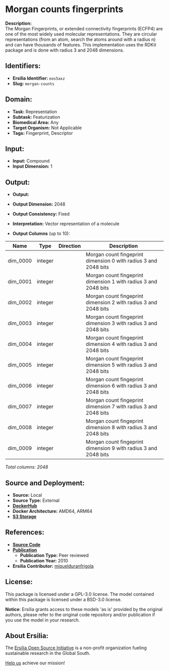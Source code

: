 # Morgan counts fingerprints

**Description:**  
The Morgan Fingerprints, or extended connectivity fingerprints (ECFP4) are one of the most widely used molecular representations. They are circular representations (from an atom, search the atoms around with a radius n) and can have thousands of features. This implementation uses the RDKit package and is done with radius 3 and 2048 dimensions.


## Identifiers:
- **Ersilia Identifier:** `eos5axz`
- **Slug:** `morgan-counts`

## Domain:
- **Task:** Representation
- **Subtask:** Featurization
- **Biomedical Area:** Any
- **Target Organism:** Not Applicable
- **Tags:** Fingerprint, Descriptor

## Input:
- **Input:** Compound
- **Input Dimension:** 1

## Output:
- **Output:** 
- **Output Dimension:** 2048
- **Output Consistency:** Fixed
- **Interpretation:** Vector representation of a molecule

- **Output Columns** (up to 10):

| Name | Type | Direction | Description |
|------|------|-----------|-------------|
| dim_0000 | integer |  | Morgan count fingeprint dimension 0 with radius 3 and 2048 bits |
| dim_0001 | integer |  | Morgan count fingeprint dimension 1 with radius 3 and 2048 bits |
| dim_0002 | integer |  | Morgan count fingeprint dimension 2 with radius 3 and 2048 bits |
| dim_0003 | integer |  | Morgan count fingeprint dimension 3 with radius 3 and 2048 bits |
| dim_0004 | integer |  | Morgan count fingeprint dimension 4 with radius 3 and 2048 bits |
| dim_0005 | integer |  | Morgan count fingeprint dimension 5 with radius 3 and 2048 bits |
| dim_0006 | integer |  | Morgan count fingeprint dimension 6 with radius 3 and 2048 bits |
| dim_0007 | integer |  | Morgan count fingeprint dimension 7 with radius 3 and 2048 bits |
| dim_0008 | integer |  | Morgan count fingeprint dimension 8 with radius 3 and 2048 bits |
| dim_0009 | integer |  | Morgan count fingeprint dimension 9 with radius 3 and 2048 bits |

_Total columns: 2048_
## Source and Deployment:
- **Source:** Local
- **Source Type:** External
- **[DockerHub](https://hub.docker.com/r/ersiliaos/eos5axz)**
- **Docker Architecture:** AMD64, ARM64
- **[S3 Storage](https://ersilia-models-zipped.s3.eu-central-1.amazonaws.com/eos5axz.zip)**



## References:
- **[Source Code](https://github.com/rdkit/rdkit)**
- **[Publication](https://pubs.acs.org/doi/10.1021/ci100050t)**
  - **Publication Type:** Peer reviewed
  - **Publication Year:** 2010
- **Ersilia Contributor:** [miquelduranfrigola](https://github.com/miquelduranfrigola)

## License:
This package is licensed under a GPL-3.0 license. The model contained within this package is licensed under a BSD-3.0 license.

**Notice**: Ersilia grants access to these models 'as is' provided by the original authors, please refer to the original code repository and/or publication if you use the model in your research.

## About Ersilia:
The [Ersilia Open Source Initiative](https://ersilia.io) is a non-profit organization fueling sustainable research in the Global South.

[Help us](https://www.ersilia.io/donate) achieve our mission!